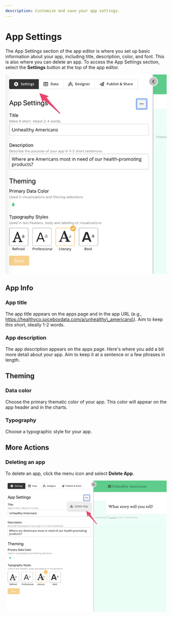 ```yaml
---
description: Customize and save your app settings.
---
```


# App Settings

The App Settings section of the app editor is where you set up basic information about your app, including title, description, color, and font. This is also where you can delete an app. To access the App Settings section, select the **Settings** button at the top of the app editor. 

![](../.gitbook/assets/image%20%2820%29.png)

## App Info

### App title

The app title appears on the apps page and in the app URL \(e.g., https://healthyco.juiceboxdata.com/a/unhealthy\_americans\). Aim to keep this short, ideally 1-2 words.

### App description

The app description appears on the apps page. Here's where you add a bit more detail about your app. Aim to keep it at a sentence or a few phrases in length.

## Theming

### Data color

Choose the primary thematic color of your app. This color will appear on the app header and in the charts.

### Typography

Choose a typographic style for your app.

## More Actions

### Deleting an app

To delete an app, click the menu icon and select **Delete App**. 

![](../.gitbook/assets/image%20%2818%29.png)



